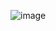 ![image](https://user-images.githubusercontent.com/96529109/215327337-049aa57c-ec64-4c03-a8fe-1b15f4c160dd.png)

